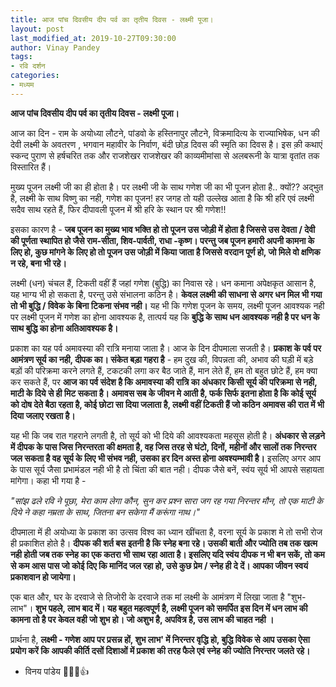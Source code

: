 ```yaml
---
title: आज पांच दिवसीय दीप पर्व का तृतीय दिवस - लक्ष्मी पूजा।
layout: post
last_modified_at: 2019-10-27T09:30:00
author: Vinay Pandey
tags:
- रवि दर्शन
categories:
- मध्यम
---
```

**आज पांच दिवसीय दीप पर्व का तृतीय दिवस - लक्ष्मी पूजा।**

आज का दिन - राम के अयोध्या लौटने, पांडवो के हस्तिनापुर लौटने, विक्रमादित्य के राज्याभिषेक, धन की देवी लक्ष्मी के अवतरण , भगवान महावीर के निर्वाण, बंदी छोड़ दिवस की स्मृति का दिवस है। इस क़ी कथाएं स्कन्द पुराण से हर्षचरित तक और राजशेखर राजशेखर की काव्यमीमांसा से अलबरूनी के यात्रा वृतांत तक विस्तारित हैं। 

मुख्य पूजन लक्ष्मी जी का ही होता है। पर लक्ष्मी जी के साथ गणेश जी का भी पूजन होता है.. क्यों?? 
अद्भुत है, लक्ष्मी के साथ विष्णु का नही, गणेश का पूजन! हर जगह तो यही उल्लेख आता है कि श्री हरि एवं लक्ष्मी सदैव साथ रहते हैं, फिर दीपावली पूजन में श्री हरि के स्थान पर श्री गणेश!!

 इसका कारण है - **जब पूजन का मुख्य भाव भक्ति हो तो पूजन उस जोड़ी में होता है जिससे उस देवता / देवी की पूर्णता स्थापित हो  जैसे राम-सीता, शिव-पार्वती, राधा -कृष्ण। परन्तु जब पूजन हमारी अपनी कामना के लिए हो, कुछ मांगने के लिए हो तो पूजन उस जोड़ी में किया जाता है जिससे वरदान पूर्ण हो, जो मिले वो क्षणिक न रहे, बना भी रहे।**

लक्ष्मी (धन) चंचल हैं, टिकती वहीं हैं जहां गणेश (बुद्धि) का निवास रहे। धन कमाना अपेक्षकृत आसान है, यह भाग्य भी हो सकता है, परन्तु उसे संभालना कठिन है। **केवल लक्ष्मी की साधना से अगर धन मिल भी गया तो भी बुद्धि / विवेक के बिना टिकना संभव नही।** यह भी कि गणेश पूजन के समय, लक्ष्मी पूजन आवश्यक नही पर लक्ष्मी पूजन में गणेश का होना आवश्यक है, तात्पर्य यह कि **बुद्धि के साथ धन आवश्यक नही है पर धन के साथ बुद्धि का होना अतिआवश्यक है।** 

प्रकाश का यह पर्व अमावस्या की रात्रि मनाया जाता है। आज के दिन दीपमाला सजती है। **प्रकाश के पर्व पर आमंत्रण सूर्य का नही, दीपक का। संकेत बड़ा गहरा है** - हम दुख की, विपन्नता की, अभाव की घड़ी में बड़े बड़ों की परिक्रमा करने लगते हैं, टकटकी लगा कर बैठ जाते हैं, मान लेते हैं, हम तो बहुत छोटे हैं, हम क्या कर सकते हैं, पर **आज का पर्व संदेश है कि अमावस्या की रात्रि का अंधकार किसी सूर्य की परिक्रमा से नही, माटी के दिये से ही मिट सकता है। अमावस सब के जीवन मे आती है, फर्क सिर्फ इतना होता है कि कोई सूर्य को दोष देते बैठा रहता है, कोई छोटा सा दिया जलाता है, लक्ष्मी वहीं टिकती हैं जो कठिन अमावस की रात में भी दिया जलाए रखता है।**

 यह भी कि जब रात गहराने लगती है, तो सूर्य को भी दिये की आवश्यकता महसूस होती है। **अंधकार से लड़ने में दीपक के पास जिस निरन्तरता की क्षमता है, वह जिस तरह से घंटो, दिनों, महीनों और सालों तक निरन्तर जल सकता है वह सूर्य के लिए भी संभव नही, उसका हर दिन अस्त होना अवश्यम्भावी है।** इसलिए अगर आप के पास सूर्य जैसा प्रभामंडल नही भी है तो चिंता की बात नही। दीपक जैसे बनें, स्वंय सूर्य भी आपसे सहायता मांगेगा। कहा भी गया है - 

*"सांझ ढले रवि ने पूछा,*
*मेरा काम लेगा कौन,*
*सुन कर प्रश्न सारा जग* 
*रह गया निरन्तर मौन,*
*तो एक माटी के दिये ने* 
*कहा नम्रता के साथ,* 
*जितना बन सकेगा*
*मैं करूंगा नाथ।"*

दीपमाला में ही अयोध्या के प्रकाश का उत्सव विश्व का ध्यान खींचता है, वरना सूर्य के प्रकाश मे तो सभी रोज ही प्रकाशित होते है। **दीपक की शर्त बस इतनी है कि स्नेह बना रहे। उसकी बाती और ज्योति तब तक खत्म नही होती जब तक स्नेह का एक कतरा भी साथ रहा आता है। इसलिए यदि स्वंय दीपक न भी बन सकें, तो कम से कम आस पास जो कोई दिए कि मानिंद जल रहा हो, उसे कुछ प्रेम / स्नेह ही दे दें। आपका जीवन स्वयं प्रकाशवान हो जायेगा।**

एक बात और, घर के दरवाजे से तिजोरी के दरवाजे तक मां लक्ष्मी के आमंत्रण में लिखा जाता है "शुभ-लाभ"। **शुभ पहले, लाभ बाद में। यह बहुत महत्वपूर्ण है, लक्ष्मी पूजन को समर्पित इस दिन में धन लाभ की कामना तो है पर केवल वही जो शुभ हो।  जो अशुभ है, अपवित्र है, उस लाभ की चाहत नही ।**

प्रार्थना है, 
**लक्ष्मी - गणेश आप पर प्रसन्न हों, शुभ लाभ' में निरन्तर वृद्धि हो,  बुद्धि विवेक से आप उसका ऐसा प्रयोग करें कि आपकी कीर्ति दसों दिशाओं में प्रकाश की तरह फैले एवं स्नेह की ज्योति निरन्तर जलते रहे।**

- विनय पांडेय
🙏🌷🌷👍



